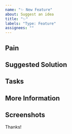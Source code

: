 ```yaml
---
name: "✨ New Feature"
about: Suggest an idea
title: "✨"
labels: "Type: Feature"
assignees: ""
---
```

## Pain

<!-- A clear and concise description of what the problem is. Ex. I'm always frustrated when [...] -->

## Suggested Solution

<!-- A clear and concise description of what you want to happen. -->

## Tasks

<!--Add GitHub tasks-->

## More Information

<!-- Add any other context here. -->

## Screenshots

<!-- If applicable, add screenshots to help explain your problem. -->

Thanks!
